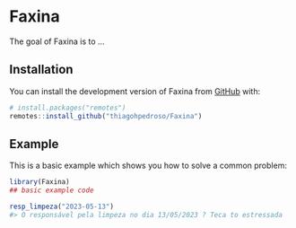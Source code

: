 
<!-- README.md is generated from README.Rmd. Please edit that file -->

# Faxina

<!-- badges: start -->
<!-- badges: end -->

The goal of Faxina is to …

## Installation

You can install the development version of Faxina from
[GitHub](https://github.com/) with:

``` r
# install.packages("remotes")
remotes::install_github("thiagohpedroso/Faxina")
```

## Example

This is a basic example which shows you how to solve a common problem:

``` r
library(Faxina)
## basic example code

resp_limpeza("2023-05-13")
#> O responsável pela limpeza no dia 13/05/2023 ? Teca to estressada
```
